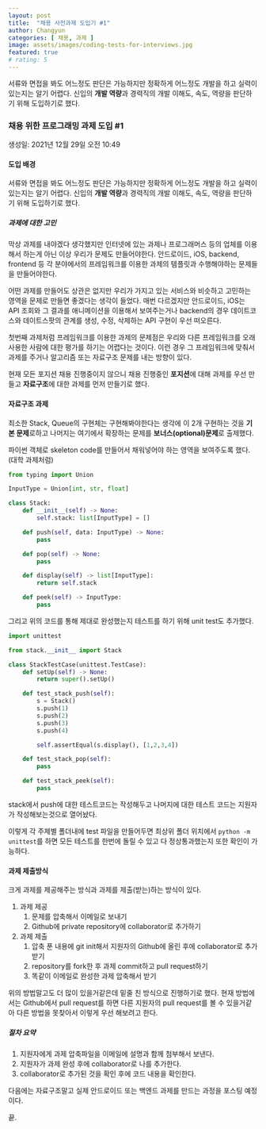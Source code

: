 ```yaml
---
layout: post
title:  "채용 사전과제 도입기 #1"
author: Changyun
categories: [ 채용, 과제 ]
image: assets/images/coding-tests-for-interviews.jpg
featured: true
# rating: 5
---
```


서류와 면접을 봐도 어느정도 판단은 가능하지만 정확하게 어느정도 개발을 하고 실력이 있는지는 알기 어렵다. 신입의 **개발 역량**과 경력직의 개발 이해도, 속도, 역량을 판단하기 위해 도입하기로 했다.

### 채용 위한 프로그래밍 과제 도입 #1

생성일: 2021년 12월 29일 오전 10:49

#### 도입 배경

서류와 면접을 봐도 어느정도 판단은 가능하지만 정확하게 어느정도 개발을 하고 실력이 있는지는 알기 어렵다. 신입의 **개발 역량**과 경력직의 개발 이해도, 속도, 역량을 판단하기 위해 도입하기로 했다.

##### 과제에 대한 고민

막상 과제를 내야겠다 생각했지만 인터넷에 있는 과제나 프로그래머스 등의 업체를 이용해서 하는게 아닌 이상 우리가 문제도 만들어야한다. 안드로이드, iOS, backend, frontend 등 각 분야에서의 프레임워크를 이용한 과제의 템플릿과 수행해야하는 문제들을 만들어야한다.

어떤 과제를 만들어도 상관은 없지만 우리가 가지고 있는 서비스와 비슷하고 고민하는 영역을 문제로 만들면 좋겠다는 생각이 들었다. 매번 다르겠지만 안드로이드, iOS는 API 조회와 그 결과를 애니메이션을 이용해서 보여주는거나 backend의 경우 데이트코스와 데이트스팟의 관계를 생성, 수정, 삭제하는 API 구현이 우선 떠오른다.

첫번째 과제처럼 프레임워크를 이용한 과제의 문제점은 우리와 다른 프레임워크를 오래 사용한 사람에 대한 평가를 하기는 어렵다는 것이다. 이런 경우 그 프레임워크에 맞춰서 과제를 주거나 알고리즘 또는 자료구조 문제를 내는 방향이 있다.

현재 모든 포지션 채용 진행중이지 않으니 채용 진행중인 **포지션**에 대해 과제를 우선 만들고 **자료구조**에 대한 과제를 먼저 만들기로 했다.

#### 자료구조 과제

최소한 Stack, Queue의 구현체는 구현해봐야한다는 생각에 이 2개 구현하는 것을 **기본 문제**로하고 나머지는 여기에서 확장하는 문제를 **보너스(optional)문제**로 출제했다.

파이썬 객체로 skeleton code를 만들어서 채워넣어야 하는 영역을 보여주도록 했다. (대학 과제처럼)

```python
from typing import Union

InputType = Union[int, str, float]

class Stack:
    def __init__(self) -> None:
        self.stack: list[InputType] = []

    def push(self, data: InputType) -> None:
        pass

    def pop(self) -> None:
        pass

    def display(self) -> list[InputType]:
        return self.stack

    def peek(self) -> InputType:
        pass
```

그리고 위의 코드를 통해 제대로 완성했는지 테스트를 하기 위해 unit test도 추가했다.

```python
import unittest

from stack.__init__ import Stack

class StackTestCase(unittest.TestCase):
    def setUp(self) -> None:
        return super().setUp()

    def test_stack_push(self):
        s = Stack()
        s.push(1)
        s.push(2)
        s.push(3)
        s.push(4)

        self.assertEqual(s.display(), [1,2,3,4])

    def test_stack_pop(self):
        pass

    def test_stack_peek(self):
        pass
```

stack에서 push에 대한 테스트코드는 작성해두고 나머지에 대한 테스트 코드는 지원자가 작성해보는것으로 열어놨다.

이렇게 각 주제별 폴더내에 test 파일을 만들어두면 최상위 폴더 위치에서 `python -m unittest`를 하면 모든 테스트를 한번에 돌릴 수 있고 다 정상통과했는지 또한 확인이 가능하다.

#### 과제 제출방식

크게 과제를 제공해주는 방식과 과제를 제출(받는)하는 방식이 있다.

1. 과제 제공
    1. 문제를 압축해서 이메일로 보내기
    2. Github에 private repository에 collaborator로 추가하기
2. 과제 제출
    1. 압축 푼 내용에 git init해서 지원자의 Github에 올린 후에 collaborator로 추가받기
    2. repository를 fork한 후 과제 commit하고 pull request하기
    3. 똑같이 이메일로 완성한 과제 압축해서 받기


위의 방법말고도 더 많이 있을거같은데 밑줄 친 방식으로 진행하기로 했다. 현재 방법에서는 Github에서 pull request를 하면 다른 지원자의 pull request를 볼 수 있을거같아 다른 방법을 못찾아서 이렇게 우선 해보려고 한다.

##### 절차 요약

1. 지원자에게 과제 압축파일을 이메일에 설명과 함께 첨부해서 보낸다.
2. 지원자가 과제 완성 후에 collaborator로 나를 추가한다.
3. collaborator로 추가된 것을 확인 후에 코드 내용을 확인한다.


다음에는 자료구조말고 실제 안드로이드 또는 백엔드 과제를 만드는 과정을 포스팅 예정이다.

끝.